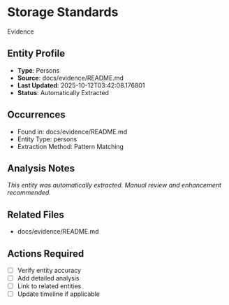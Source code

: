 # Storage Standards

Evidence

## Entity Profile
- **Type**: Persons
- **Source**: docs/evidence/README.md
- **Last Updated**: 2025-10-12T03:42:08.176801
- **Status**: Automatically Extracted

## Occurrences
- Found in: docs/evidence/README.md
- Entity Type: persons
- Extraction Method: Pattern Matching

## Analysis Notes
*This entity was automatically extracted. Manual review and enhancement recommended.*

## Related Files
- docs/evidence/README.md

## Actions Required
- [ ] Verify entity accuracy
- [ ] Add detailed analysis
- [ ] Link to related entities
- [ ] Update timeline if applicable
